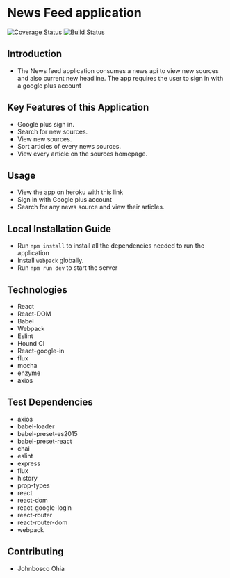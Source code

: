 # News Feed application

[![Coverage Status](https://coveralls.io/repos/github/andela-johia/news-feed-app/badge.svg?branch=deployment)](https://coveralls.io/github/andela-johia/news-feed-app?branch=deployment)
[![Build Status](https://travis-ci.org/andela-johia/news-feed-app.svg?branch=deployment)](https://travis-ci.org/andela-johia/news-feed-app)

## Introduction
* The News feed application consumes a news api to view new sources and also current new headline.
The app requires the user to sign in with a google plus account


## Key Features of this Application
* Google plus sign in.
* Search for new sources.
* View new sources.
* Sort articles of every news sources.
* View every article on the sources homepage.

## Usage
* View the app on heroku with this link
* Sign in with Google plus account
* Search for any news source and view their articles.

## Local Installation Guide
* Run `npm install` to install all the dependencies needed to run the application
* Install `webpack` globally.
* Run `npm run dev` to start the server

## Technologies
* React
* React-DOM
* Babel
* Webpack
* Eslint
* Hound CI
* React-google-in
* flux
* mocha
* enzyme
* axios



## Test Dependencies
* axios
* babel-loader
* babel-preset-es2015
* babel-preset-react
* chai
* eslint
* express
* flux
* history
* prop-types
* react
* react-dom
* react-google-login
* react-router
* react-router-dom
* webpack


## Contributing
* Johnbosco Ohia

